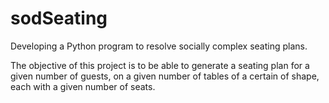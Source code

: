 sodSeating
==========

Developing a Python program to resolve socially complex seating plans.

The objective of this project is to be able to generate a seating plan for a given number of guests, on
a given number of tables of a certain of shape, each with a given number of seats.
